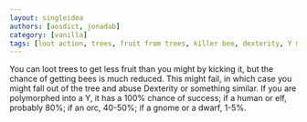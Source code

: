 ```yaml
---
layout: singleidea
authors: [aosdict, jonadab]
category: [vanilla]
tags: [loot action, trees, fruit from trees, killer bee, dexterity, Y monster class, race benefits]
---
```

You can loot trees to get less fruit than you might by kicking it, but the chance of getting bees is much reduced. This might fail, in which case you might fall out of the tree and abuse Dexterity or something similar. If you are polymorphed into a Y, it has a 100% chance of success; if a human or elf, probably 80%; if an orc, 40-50%; if a gnome or a dwarf, 1-5%.
